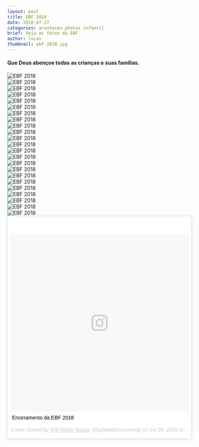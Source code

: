 ```yaml
---
layout: post
title: EBF 2018
date: 2018-07-27
categories: aconteceu photos infantil
brief: Veja as fotos da EBF
author: lucas
thumbnail: ebf-2018.jpg
---
```


<h4 class="text-center mb-5">
  Que Deus abençoe todas as crianças e suas famílias.
</h4>

<div class="card-columns">
  <div class="card">
    <img class="card-img-top" src="{{ site.baseurl }}/assets/images/posts/ebf-2018-0.jpeg" alt="EBF 2018" />
  </div>
  <div class="card">
    <img class="card-img-top" src="{{ site.baseurl }}/assets/images/posts/ebf-2018-1.jpeg" alt="EBF 2018" />
  </div>
  <div class="card">
    <img class="card-img-top" src="{{ site.baseurl }}/assets/images/posts/ebf-2018-2.jpeg" alt="EBF 2018" />
  </div>
  <div class="card">
    <img class="card-img-top" src="{{ site.baseurl }}/assets/images/posts/ebf-2018-3.jpeg" alt="EBF 2018" />
  </div>
  <div class="card">
    <img class="card-img-top" src="{{ site.baseurl }}/assets/images/posts/ebf-2018-4.jpeg" alt="EBF 2018" />
  </div>
  <div class="card">
    <img class="card-img-top" src="{{ site.baseurl }}/assets/images/posts/ebf-2018-5.jpeg" alt="EBF 2018" />
  </div>
  <div class="card">
    <img class="card-img-top" src="{{ site.baseurl }}/assets/images/posts/ebf-2018-6.jpeg" alt="EBF 2018" />
  </div>
  <div class="card">
    <img class="card-img-top" src="{{ site.baseurl }}/assets/images/posts/ebf-2018-7.jpeg" alt="EBF 2018" />
  </div>
  <div class="card">
    <img class="card-img-top" src="{{ site.baseurl }}/assets/images/posts/ebf-2018-8.jpeg" alt="EBF 2018" />
  </div>
  <div class="card">
    <img class="card-img-top" src="{{ site.baseurl }}/assets/images/posts/ebf-2018-9.jpeg" alt="EBF 2018" />
  </div>
  <div class="card">
    <img class="card-img-top" src="{{ site.baseurl }}/assets/images/posts/ebf-2018-10.jpeg" alt="EBF 2018" />
  </div>
  <div class="card">
    <img class="card-img-top" src="{{ site.baseurl }}/assets/images/posts/ebf-2018-11.jpeg" alt="EBF 2018" />
  </div>
  <div class="card">
    <img class="card-img-top" src="{{ site.baseurl }}/assets/images/posts/ebf-2018-12.jpeg" alt="EBF 2018" />
  </div>
  <div class="card">
    <img class="card-img-top" src="{{ site.baseurl }}/assets/images/posts/ebf-2018-13.jpeg" alt="EBF 2018" />
  </div>
  <div class="card">
    <img class="card-img-top" src="{{ site.baseurl }}/assets/images/posts/ebf-2018-14.jpeg" alt="EBF 2018" />
  </div>
  <div class="card">
    <img class="card-img-top" src="{{ site.baseurl }}/assets/images/posts/ebf-2018-15.jpeg" alt="EBF 2018" />
  </div>
  <div class="card">
    <img class="card-img-top" src="{{ site.baseurl }}/assets/images/posts/ebf-2018-16.jpeg" alt="EBF 2018" />
  </div>
  <div class="card">
    <img class="card-img-top" src="{{ site.baseurl }}/assets/images/posts/ebf-2018-17.jpeg" alt="EBF 2018" />
  </div>
  <div class="card">
    <img class="card-img-top" src="{{ site.baseurl }}/assets/images/posts/ebf-2018-18.jpeg" alt="EBF 2018" />
  </div>
  <div class="card">
    <img class="card-img-top" src="{{ site.baseurl }}/assets/images/posts/ebf-2018-19.jpeg" alt="EBF 2018" />
  </div>
  <div class="card">
    <img class="card-img-top" src="{{ site.baseurl }}/assets/images/posts/ebf-2018-20.jpeg" alt="EBF 2018" />
  </div>
  <div class="card">
    <img class="card-img-top" src="{{ site.baseurl }}/assets/images/posts/ebf-2018-21.jpeg" alt="EBF 2018" />
  </div>
  <div class="card">
    <img class="card-img-top" src="{{ site.baseurl }}/assets/images/posts/ebf-2018-22.jpeg" alt="EBF 2018" />
  </div>
</div>


<div class="row">
  <div class="col-6 mx-auto mt-5">
    <blockquote class="instagram-media" data-instgrm-captioned data-instgrm-permalink="https://www.instagram.com/p/Bl0mywZl5Ie/?utm_source=ig_embed" data-instgrm-version="9" style=" background:#FFF; border:0; border-radius:3px; box-shadow:0 0 1px 0 rgba(0,0,0,0.5),0 1px 10px 0 rgba(0,0,0,0.15); margin: 1px; max-width:540px; min-width:326px; padding:0; width:99.375%; width:-webkit-calc(100% - 2px); width:calc(100% - 2px);"><div style="padding:8px;"> <div style=" background:#F8F8F8; line-height:0; margin-top:40px; padding:50.0% 0; text-align:center; width:100%;"> <div style=" background:url(data:image/png;base64,iVBORw0KGgoAAAANSUhEUgAAACwAAAAsCAMAAAApWqozAAAABGdBTUEAALGPC/xhBQAAAAFzUkdCAK7OHOkAAAAMUExURczMzPf399fX1+bm5mzY9AMAAADiSURBVDjLvZXbEsMgCES5/P8/t9FuRVCRmU73JWlzosgSIIZURCjo/ad+EQJJB4Hv8BFt+IDpQoCx1wjOSBFhh2XssxEIYn3ulI/6MNReE07UIWJEv8UEOWDS88LY97kqyTliJKKtuYBbruAyVh5wOHiXmpi5we58Ek028czwyuQdLKPG1Bkb4NnM+VeAnfHqn1k4+GPT6uGQcvu2h2OVuIf/gWUFyy8OWEpdyZSa3aVCqpVoVvzZZ2VTnn2wU8qzVjDDetO90GSy9mVLqtgYSy231MxrY6I2gGqjrTY0L8fxCxfCBbhWrsYYAAAAAElFTkSuQmCC); display:block; height:44px; margin:0 auto -44px; position:relative; top:-22px; width:44px;"></div></div> <p style=" margin:8px 0 0 0; padding:0 4px;"> <a href="https://www.instagram.com/p/Bl0mywZl5Ie/?utm_source=ig_embed" style=" color:#000; font-family:Arial,sans-serif; font-size:14px; font-style:normal; font-weight:normal; line-height:17px; text-decoration:none; word-wrap:break-word;" target="_blank">Enceramento da EBF 2018</a></p> <p style=" color:#c9c8cd; font-family:Arial,sans-serif; font-size:14px; line-height:17px; margin-bottom:0; margin-top:8px; overflow:hidden; padding:8px 0 7px; text-align:center; text-overflow:ellipsis; white-space:nowrap;">A post shared by <a href="https://www.instagram.com/ipbpedronunesorg/?utm_source=ig_embed" style=" color:#c9c8cd; font-family:Arial,sans-serif; font-size:14px; font-style:normal; font-weight:normal; line-height:17px;" target="_blank"> IPB Pedro Nunes</a> (@ipbpedronunesorg) on <time style=" font-family:Arial,sans-serif; font-size:14px; line-height:17px;" datetime="2018-07-29T16:21:46+00:00">Jul 29, 2018 at 9:21am PDT</time></p></div></blockquote> <script async defer src="//www.instagram.com/embed.js"></script>
  </div>
</div>
